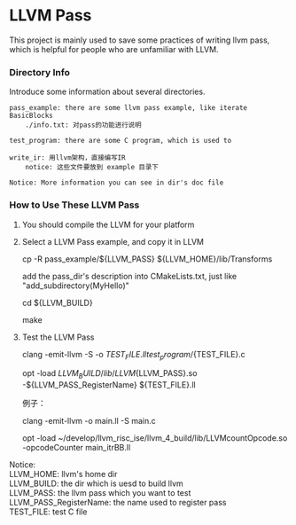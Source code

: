 # LLVM Pass

This project is mainly used to save some practices of writing llvm pass, which is helpful for people who are unfamiliar with LLVM.

### Directory Info

Introduce some information about several directories.

    pass_example: there are some llvm pass example, like iterate BasicBlocks
    	./info.txt: 对pass的功能进行说明
    	
    test_program: there are some C program, which is used to
    
    write_ir: 用llvm架构，直接编写IR
    	notice: 这些文件要放到 example 目录下

    Notice: More information you can see in dir's doc file

### How to Use These LLVM Pass

1) You should compile the LLVM for your platform

2) Select a LLVM Pass example, and copy it in LLVM

    cp -R pass_example/${LLVM_PASS} ${LLVM_HOME}/lib/Transforms
    
    add the pass_dir's description into CMakeLists.txt, just like "add_subdirectory(MyHello)"
    
    cd ${LLVM_BUILD}
    
    make

3) Test the LLVM Pass

    clang -emit-llvm -S -o ${TEST_FILE}.ll test_program/${TEST_FILE}.c
    
    opt -load ${LLVM_BUILD}/lib/LLVM${LLVM_PASS}.so -${LLVM_PASS_RegisterName} ${TEST_FILE}.ll
    
    例子：
    
    clang -emit-llvm -o main.ll -S main.c
    
    opt -load ~/develop/llvm_risc_ise/llvm_4_build/lib/LLVMcountOpcode.so -opcodeCounter main_itrBB.ll

Notice: </br>
  LLVM_HOME: llvm's home dir </br>
  LLVM_BUILD: the dir which is uesd to build llvm </br>
  LLVM_PASS: the llvm pass which you want to test </br>
  LLVM_PASS_RegisterName: the name used to register pass  </br>
  TEST_FILE: test C file </br>
